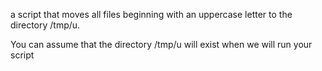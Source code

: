 a script that moves all files beginning with an uppercase letter to the directory /tmp/u.

You can assume that the directory /tmp/u will exist when we will run your script
